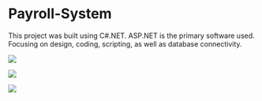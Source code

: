 # Payroll-System
This project was built using C#.NET. ASP.NET is the primary software  used. Focusing on design, coding, scripting, as well as database connectivity.


![](https://www.sylviacastro.co/payrollsystem/pslogin.png)

![](https://www.sylviacastro.co/payrollsystem/psdashboard.png)

![](https://www.sylviacastro.co/payrollsystem/psuserdata.png)
